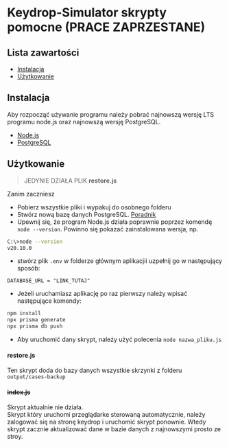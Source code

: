 # Keydrop-Simulator skrypty pomocne (PRACE ZAPRZESTANE)
## Lista zawartości
 - [Instalacja](#instalacja)
 - [Użytkowanie](#użytkowanie)
## Instalacja
Aby rozpocząć używanie programu należy pobrać najnowszą wersję LTS programu node.js oraz najnowszą wersję PostgreSQL.
- [Node.js](https://nodejs.org/en)
- [PostgreSQL](https://www.postgresql.org/)
## Użytkowanie
> JEDYNIE DZIAŁA PLIK **restore.js**

Zanim zaczniesz
- Pobierz wszystkie pliki i wypakuj do osobnego folderu
- Stwórz nową bazę danych PostgreSQL. [Poradnik](https://www.youtube.com/watch?v=Fb2UHQJMsYQ)
- Upewnij się, że program Node.js działa poprawnie poprzez komendę ``node --version``. Powinno się pokazać zainstalowana wersja, np.
```bash
C:\>node --version
v20.10.0
```
- stwórz plik ``.env`` w folderze głównym aplikacjii uzpełnij go w następujący sposób:
```.env
DATABASE_URL = "LINK_TUTAJ"
```
- Jeżeli uruchamiasz aplikację po raz pierwszy należy wpisać następujące komendy:
```bash
npm install
npx prisma generate
npx prisma db push
```
- Aby uruchomić dany skrypt, należy użyć polecenia ``node nazwa_pliku.js``


#### **restore.js**
Ten skrypt doda do bazy danych wszystkie skrzynki z folderu ``output/cases-backup``

#### **~~index.js~~**
Skrypt aktualnie nie działa.\
Skrypt który uruchomi przeglądarke sterowaną automatycznie, należy zalogować się na stronę keydrop i uruchomić skrypt ponownie. Wtedy skrypt zacznie aktualizować dane w bazie danych z najnowszymi prosto ze stroy.

